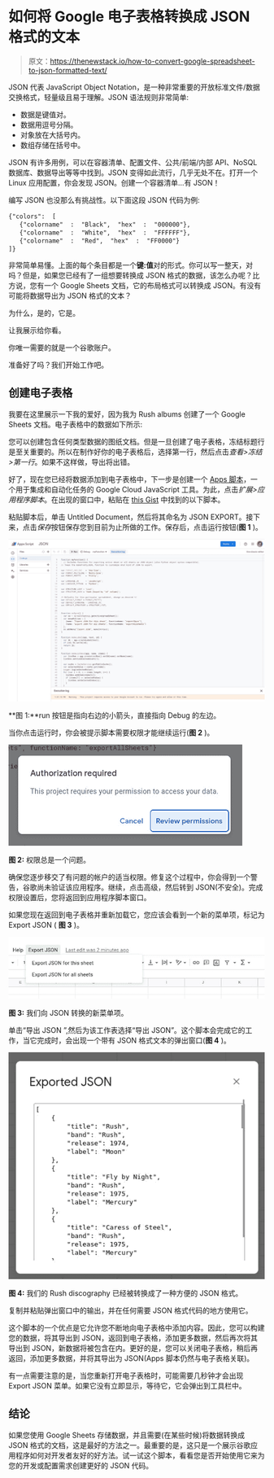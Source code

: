 # 如何将 Google 电子表格转换成 JSON 格式的文本

> 原文：<https://thenewstack.io/how-to-convert-google-spreadsheet-to-json-formatted-text/>

JSON 代表 JavaScript Object Notation，是一种非常重要的开放标准文件/数据交换格式，轻量级且易于理解。JSON 语法规则非常简单:

*   数据是键值对。
*   数据用逗号分隔。
*   对象放在大括号内。
*   数组存储在括号中。

JSON 有许多用例，可以在容器清单、配置文件、公共/前端/内部 API、NoSQL 数据库、数据导出等等中找到。JSON 变得如此流行，几乎无处不在。打开一个 Linux 应用配置，你会发现 JSON。创建一个容器清单…有 JSON！

编写 JSON 也没那么有挑战性。以下面这段 JSON 代码为例:

```
{"colors":  [
   {"colorname"  :  "Black",  "hex"  :  "000000"},
   {"colorname"  :  "White",  "hex"  :  "FFFFFF"},
   {"colorname"  :  "Red",  "hex"  :  "FF0000"}
]}

```

非常简单易懂。上面的每个条目都是一个**键:值**对的形式。你可以写一整天，对吗？但是，如果您已经有了一组想要转换成 JSON 格式的数据，该怎么办呢？比方说，您有一个 Google Sheets 文档，它的布局格式可以转换成 JSON。有没有可能将数据导出为 JSON 格式的文本？

为什么，是的，它是。

让我展示给你看。

你唯一需要的就是一个谷歌账户。

准备好了吗？我们开始工作吧。

## 创建电子表格

我要在这里展示一下我的爱好，因为我为 Rush albums 创建了一个 Google Sheets 文档。电子表格中的数据如下所示:

您可以创建包含任何类型数据的图纸文档。但是一旦创建了电子表格，冻结标题行是至关重要的。所以在制作好你的电子表格后，选择第一行，然后点击*查看>冻结>第一行*。如果不这样做，导出将出错。

好了，现在您已经将数据添加到电子表格中，下一步是创建一个 [Apps 脚本](https://developers.google.com/apps-script)，一个用于集成和自动化任务的 Google Cloud JavaScript 工具。为此，点击*扩展>应用程序脚本*。在出现的窗口中，粘贴在 [this Gist](https://gist.githubusercontent.com/pamelafox/1878143/raw/6c23f71231ce1fa09be2d515f317ffe70e4b19aa/exportjson.js) 中找到的以下脚本。

粘贴脚本后，单击 Untitled Document，然后将其命名为 JSON EXPORT。接下来，点击*保存*按钮保存您到目前为止所做的工作。保存后，点击运行按钮(**图 1** )。

![Apps script](img/631bf7b9e91e1e3f77644092aba48fa2.png)

**图 1:**run 按钮是指向右边的小箭头，直接指向 Debug 的左边。

当你点击运行时，你会被提示脚本需要权限才能继续运行(**图 2** )。

![Authorization popup.](img/93f224e7cee18c753dc12f009c446fdc.png)

**图 2:** 权限总是一个问题。

确保您逐步移交了有问题的帐户的适当权限。修复这个过程中，你会得到一个警告，谷歌尚未验证该应用程序。继续，点击高级，然后转到 JSON(不安全)。完成权限设置后，您将返回到应用程序脚本窗口。

如果您现在返回到电子表格并重新加载它，您应该会看到一个新的菜单项，标记为 Export JSON ( **图 3** )。

![Google Sheets JSON tool.](img/c85966df180f4c6e3d6d5ecd64619d9f.png)

**图 3:** 我们向 JSON 转换的新菜单项。

单击“导出 JSON ”,然后为该工作表选择“导出 JSON”。这个脚本会完成它的工作，当它完成时，会出现一个带有 JSON 格式文本的弹出窗口(**图 4** )。

![Conversion to JSON.](img/77b2790f6e1b31fa2551898f3b166b4d.png)

**图 4:** 我们的 Rush discography 已经被转换成了一种方便的 JSON 格式。

复制并粘贴弹出窗口中的输出，并在任何需要 JSON 格式代码的地方使用它。

这个脚本的一个优点是它允许您不断地向电子表格中添加内容。因此，您可以构建您的数据，将其导出到 JSON，返回到电子表格，添加更多数据，然后再次将其导出到 JSON，新数据将被包含在内。更好的是，您可以关闭电子表格，稍后再返回，添加更多数据，并将其导出为 JSON(Apps 脚本仍然与电子表格关联)。

有一点需要注意的是，当您重新打开电子表格时，可能需要几秒钟才会出现 Export JSON 菜单。如果它没有立即显示，等待它，它会弹出到工具栏中。

## 结论

如果您使用 Google Sheets 存储数据，并且需要(在某些时候)将数据转换成 JSON 格式的文档，这是最好的方法之一。最重要的是，这只是一个展示谷歌应用程序如何对开发者友好的好方法。试一试这个脚本，看看您是否开始使用它来为您的开发或配置需求创建更好的 JSON 代码。

<svg xmlns:xlink="http://www.w3.org/1999/xlink" viewBox="0 0 68 31" version="1.1"><title>Group</title> <desc>Created with Sketch.</desc></svg>
